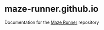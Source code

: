 # maze-runner.github.io
Documentation for the [Maze Runner](https://github.com/KshitijKarnawat/maze-runner) repository
